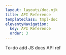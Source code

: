 ```yaml
---
layout: layouts/doc.njk
title: API Reference
templateClass: tmpl-doc
eleventyNavigation:
  key: API Reference
  order: 3
---
```


To-do add JS docs API ref
